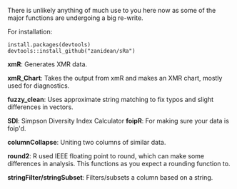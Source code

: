There is unlikely anything of much use to you here now as some of the major functions are undergoing a big re-write. 

For installation: 
```{r}
install.packages(devtools)
devtools::install_github("zanidean/sRa")
```
**xmR**: Generates XMR data. 

**xmR_Chart**: Takes the output from xmR and makes an XMR chart, mostly used for diagnostics.

**fuzzy_clean**: Uses approximate string matching to fix typos and slight differences in vectors.

**SDI**: Simpson Diversity Index Calculator
**foipR**: For making sure your data is foip'd.

**columnCollapse**: Uniting two columns of similar data.

**round2**: R used IEEE floating point to round, which can make some differences in analysis. This functions as you expect a rounding function to. 

**stringFilter/stringSubset**: Filters/subsets a column based on a string.
